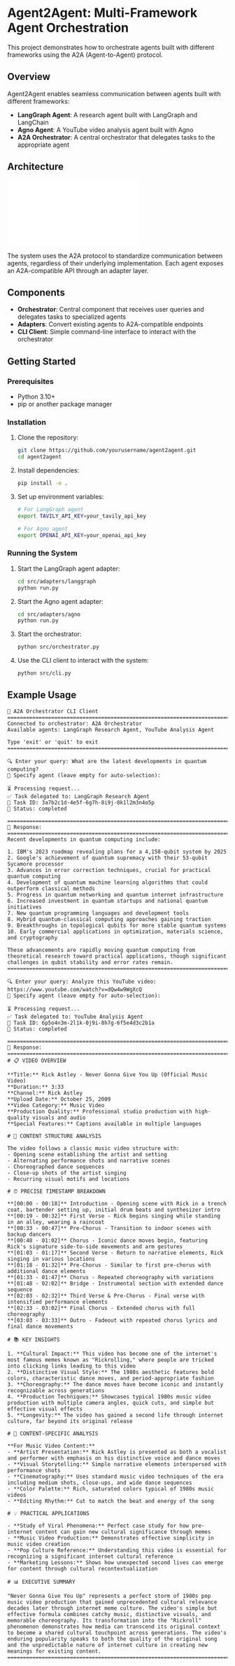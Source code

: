 # Agent2Agent: Multi-Framework Agent Orchestration

This project demonstrates how to orchestrate agents built with different frameworks using the A2A (Agent-to-Agent) protocol.

## Overview

Agent2Agent enables seamless communication between agents built with different frameworks:

- **LangGraph Agent**: A research agent built with LangGraph and LangChain
- **Agno Agent**: A YouTube video analysis agent built with Agno
- **A2A Orchestrator**: A central orchestrator that delegates tasks to the appropriate agent

## Architecture

![Architecture](docs/architecture.md)

The system uses the A2A protocol to standardize communication between agents, regardless of their underlying implementation. Each agent exposes an A2A-compatible API through an adapter layer.

## Components

- **Orchestrator**: Central component that receives user queries and delegates tasks to specialized agents
- **Adapters**: Convert existing agents to A2A-compatible endpoints
- **CLI Client**: Simple command-line interface to interact with the orchestrator

## Getting Started

### Prerequisites

- Python 3.10+
- pip or another package manager

### Installation

1. Clone the repository:
   ```bash
   git clone https://github.com/yourusername/agent2agent.git
   cd agent2agent
   ```

2. Install dependencies:
   ```bash
   pip install -e .
   ```

3. Set up environment variables:
   ```bash
   # For LangGraph agent
   export TAVILY_API_KEY=your_tavily_api_key
   
   # For Agno agent
   export OPENAI_API_KEY=your_openai_api_key
   ```

### Running the System

1. Start the LangGraph agent adapter:
   ```bash
   cd src/adapters/langgraph
   python run.py
   ```

2. Start the Agno agent adapter:
   ```bash
   cd src/adapters/agno
   python run.py
   ```

3. Start the orchestrator:
   ```bash
   python src/orchestrator.py
   ```

4. Use the CLI client to interact with the system:
   ```bash
   python src/cli.py
   ```

## Example Usage

```
🤖 A2A Orchestrator CLI Client
================================================================================
Connected to orchestrator: A2A Orchestrator
Available agents: LangGraph Research Agent, YouTube Analysis Agent

Type 'exit' or 'quit' to exit
================================================================================

🔍 Enter your query: What are the latest developments in quantum computing?
🤖 Specify agent (leave empty for auto-selection): 

⏳ Processing request...
✅ Task delegated to: LangGraph Research Agent
📝 Task ID: 3a7b2c1d-4e5f-6g7h-8i9j-0k1l2m3n4o5p
🔄 Status: completed

================================================================================
📄 Response:
================================================================================
Recent developments in quantum computing include:

1. IBM's 2023 roadmap revealing plans for a 4,158-qubit system by 2025
2. Google's achievement of quantum supremacy with their 53-qubit Sycamore processor
3. Advances in error correction techniques, crucial for practical quantum computing
4. Development of quantum machine learning algorithms that could outperform classical methods
5. Progress in quantum networking and quantum internet infrastructure
6. Increased investment in quantum startups and national quantum initiatives
7. New quantum programming languages and development tools
8. Hybrid quantum-classical computing approaches gaining traction
9. Breakthroughs in topological qubits for more stable quantum systems
10. Early commercial applications in optimization, materials science, and cryptography

These advancements are rapidly moving quantum computing from theoretical research toward practical applications, though significant challenges in qubit stability and error rates remain.
================================================================================

🔍 Enter your query: Analyze this YouTube video: https://www.youtube.com/watch?v=dQw4w9WgXcQ
🤖 Specify agent (leave empty for auto-selection): 

⏳ Processing request...
✅ Task delegated to: YouTube Analysis Agent
📝 Task ID: 6p5o4n3m-2l1k-0j9i-8h7g-6f5e4d3c2b1a
🔄 Status: completed

================================================================================
📄 Response:
================================================================================
# 📋 VIDEO OVERVIEW

**Title:** Rick Astley - Never Gonna Give You Up (Official Music Video)
**Duration:** 3:33
**Channel:** Rick Astley
**Upload Date:** October 25, 2009
**Video Category:** Music Video
**Production Quality:** Professional studio production with high-quality visuals and audio
**Special Features:** Captions available in multiple languages

# 🎯 CONTENT STRUCTURE ANALYSIS

The video follows a classic music video structure with:
- Opening scene establishing the artist and setting
- Alternating performance shots and narrative scenes
- Choreographed dance sequences
- Close-up shots of the artist singing
- Recurring visual motifs and locations

# ⏰ PRECISE TIMESTAMP BREAKDOWN

**[00:00 - 00:18]** Introduction - Opening scene with Rick in a trench coat, bartender setting up, initial drum beats and synthesizer intro
**[00:19 - 00:32]** First Verse - Rick begins singing while standing in an alley, wearing a raincoat
**[00:33 - 00:47]** Pre-Chorus - Transition to indoor scenes with backup dancers
**[00:48 - 01:02]** Chorus - Iconic dance moves begin, featuring Rick's signature side-to-side movements and arm gestures
**[01:03 - 01:17]** Second Verse - Return to narrative elements, Rick singing in various locations
**[01:18 - 01:32]** Pre-Chorus - Similar to first pre-chorus with additional dance elements
**[01:33 - 01:47]** Chorus - Repeated choreography with variations
**[01:48 - 02:02]** Bridge - Instrumental section with extended dance sequence
**[02:03 - 02:32]** Third Verse & Pre-Chorus - Final verse with intensified performance elements
**[02:33 - 03:02]** Final Chorus - Extended chorus with full choreography
**[03:03 - 03:33]** Outro - Fadeout with repeated chorus lyrics and final dance movements

# 📚 KEY INSIGHTS

1. **Cultural Impact:** This video has become one of the internet's most famous memes known as "Rickrolling," where people are tricked into clicking links leading to this video
2. **Distinctive Visual Style:** The 1980s aesthetic features bold colors, characteristic dance moves, and period-appropriate fashion
3. **Choreography:** The dance moves have become iconic and instantly recognizable across generations
4. **Production Techniques:** Showcases typical 1980s music video production with multiple camera angles, quick cuts, and simple but effective visual effects
5. **Longevity:** The video has gained a second life through internet culture, far beyond its original release

# 🎨 CONTENT-SPECIFIC ANALYSIS

**For Music Video Content:**
- **Artist Presentation:** Rick Astley is presented as both a vocalist and performer with emphasis on his distinctive voice and dance moves
- **Visual Storytelling:** Simple narrative elements interspersed with performance shots
- **Cinematography:** Uses standard music video techniques of the era including medium shots, close-ups, and wide dance sequences
- **Color Palette:** Rich, saturated colors typical of 1980s music videos
- **Editing Rhythm:** Cut to match the beat and energy of the song

# 💡 PRACTICAL APPLICATIONS

- **Study of Viral Phenomena:** Perfect case study for how pre-internet content can gain new cultural significance through memes
- **Music Video Production:** Demonstrates effective simplicity in music video creation
- **Pop Culture Reference:** Understanding this video is essential for recognizing a significant internet cultural reference
- **Marketing Lessons:** Shows how unexpected second lives can emerge for content through cultural recontextualization

# 📊 EXECUTIVE SUMMARY

"Never Gonna Give You Up" represents a perfect storm of 1980s pop music video production that gained unprecedented cultural relevance decades later through internet meme culture. The video's simple but effective formula combines catchy music, distinctive visuals, and memorable choreography. Its transformation into the "Rickroll" phenomenon demonstrates how media can transcend its original context to become a shared cultural touchpoint across generations. The video's enduring popularity speaks to both the quality of the original song and the unpredictable nature of internet culture in creating new meanings for existing content.
================================================================================